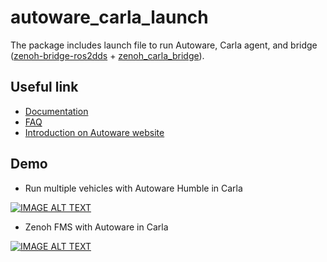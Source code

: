 # autoware_carla_launch

The package includes launch file to run Autoware, Carla agent, and bridge ([zenoh-bridge-ros2dds](https://github.com/eclipse-zenoh/zenoh-plugin-ros2dds) + [zenoh_carla_bridge](https://github.com/evshary/zenoh_carla_bridge)).

## Useful link

* [Documentation](https://autoware-carla-launch.readthedocs.io/en/latest/)
* [FAQ](https://autoware-carla-launch.readthedocs.io/en/latest/faq.html)
* [Introduction on Autoware website](https://autoware.org/running-multiple-autoware-powered-vehicles-in-carla-using-zenoh/)

## Demo

* Run multiple vehicles with Autoware Humble in Carla

[![IMAGE ALT TEXT](http://img.youtube.com/vi/lrFucLUWbDo/0.jpg)](https://youtu.be/lrFucLUWbDo "Run multiple vehicles with Autoware Humble in Carla")

* Zenoh FMS with Autoware in Carla

[![IMAGE ALT TEXT](http://img.youtube.com/vi/QCt7YoSF6LQ/0.jpg)](https://youtu.be/QCt7YoSF6LQ "Zenoh FMS with Autoware in Carla")

